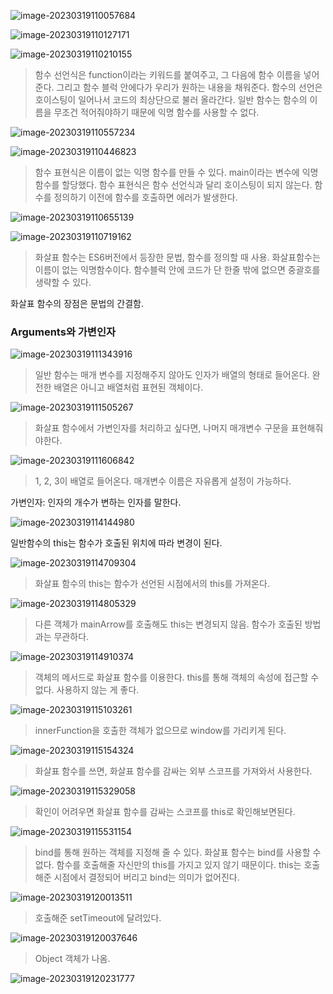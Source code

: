 ![image-20230319110057684](assets/image-20230319110057684.png)

![image-20230319110127171](assets/image-20230319110127171.png)

![image-20230319110210155](assets/image-20230319110210155.png)

> 함수 선언식은 function이라는 키워드를 붙여주고, 그 다음에 함수 이름을 넣어준다. 그리고 함수 블럭 안에다가 우리가 원하는 내용을 채워준다. 함수의 선언은 호이스팅이 일어나서 코드의 최상단으로 불러 올라간다. 일반 함수는 함수의 이름을 무조건 적어줘야하기 때문에 익명 함수를 사용할 수 없다. 

![image-20230319110557234](assets/image-20230319110557234.png)

![image-20230319110446823](assets/image-20230319110446823.png)

> 함수 표현식은 이름이 없는 익명 함수를 만들 수 있다. main이라는 변수에 익명 함수를 할당했다. 함수 표현식은 함수 선언식과 달리 호이스팅이 되지 않는다. 함수를 정의하기 이전에 함수를 호출하면 에러가 발생한다. 

![image-20230319110655139](assets/image-20230319110655139.png)

![image-20230319110719162](assets/image-20230319110719162.png)

> 화살표 함수는 ES6버전에서 등장한 문법, 함수를 정의할 때 사용. 화살표함수는 이름이 없는 익명함수이다. 함수블럭 안에 코드가 단 한줄 밖에 없으면 중괄호를 생략할 수 있다. 

화살표 함수의 장점은 문법의 간결함.



### Arguments와 가변인자

![image-20230319111343916](assets/image-20230319111343916.png)

> 일반 함수는 매개 변수를 지정해주지 않아도 인자가 배열의 형태로 들어온다. 완전한 배열은 아니고 배열처럼 표현된 객체이다. 

![image-20230319111505267](assets/image-20230319111505267.png)

> 화살표 함수에서 가변인자를 처리하고 싶다면, 나머지 매개변수 구문을 표현해줘야한다.

![image-20230319111606842](assets/image-20230319111606842.png)

> 1, 2, 3이 배열로 들어온다. 매개변수 이름은 자유롭게 설정이 가능하다.

가변인자: 인자의 개수가 변하는 인자를 말한다.



![image-20230319114144980](assets/image-20230319114144980.png)

일반함수의 this는 함수가 호출된 위치에 따라 변경이 된다.



![image-20230319114709304](assets/image-20230319114709304.png)

> 화살표 함수의 this는 함수가 선언된 시점에서의 this를 가져온다. 

![image-20230319114805329](assets/image-20230319114805329.png)

> 다른 객체가 mainArrow를 호출해도 this는 변경되지 않음. 함수가 호출된 방법과는 무관하다. 

![image-20230319114910374](assets/image-20230319114910374.png)

> 객체의 메서드로 화살표 함수를 이용한다. this를 통해 객체의 속성에 접근할 수 없다. 사용하지 않는 게 좋다.

![image-20230319115103261](assets/image-20230319115103261.png)

> innerFunction을 호출한 객체가 없으므로 window를 가리키게 된다. 

![image-20230319115154324](assets/image-20230319115154324.png)

> 화살표 함수를 쓰면, 화살표 함수를 감싸는 외부 스코프를 가져와서 사용한다.

![image-20230319115329058](assets/image-20230319115329058.png)

> 확인이 어려우면 화살표 함수를 감싸는 스코프를 this로 확인해보면된다.

![image-20230319115531154](assets/image-20230319115531154.png)

> bind를 통해 원하는 객체를 지정해 줄 수 있다. 화살표 함수는 bind를 사용할 수 없다. 함수를 호출해줄 자신만의 this를 가지고 있지 않기 때문이다. this는 호출해준 시점에서 결정되어 버리고 bind는 의미가 없어진다. 

![image-20230319120013511](assets/image-20230319120013511.png)

> 호출해준 setTimeout에 달려있다.

![image-20230319120037646](assets/image-20230319120037646.png)

> Object 객체가 나옴.

![image-20230319120231777](assets/image-20230319120231777.png)